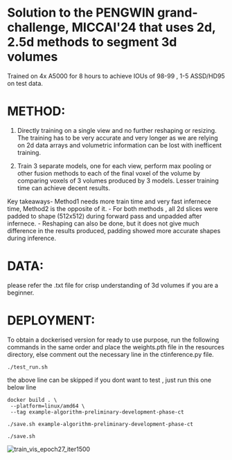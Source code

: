 # Solution to the PENGWIN grand-challenge, MICCAI'24 that uses 2d, 2.5d methods to segment 3d volumes

Trained on 4x A5000 for 8 hours to achieve IOUs of 98-99 , 1-5 ASSD/HD95 on test data.

# METHOD:

1) Directly training on a single view and no further reshaping or resizing.
   The training has to be very accurate and very longer as we are relying on 2d data arrays and volumetric information can be lost with inefficent training.

2) Train 3 separate models, one for each view, perform max pooling or other fusion methods to each of the final voxel of the volume by comparing voxels of 3 volumes produced by 3 models. Lesser training time can achieve decent results. 


Key takeaways- Method1 needs more train time and very fast infernece time, Method2 is the opposite of it. 
             - For both methods , all 2d slices were padded to shape (512x512) during forward pass and unpadded after infernece. 
             - Reshaping can also be done, but it does not give much difference in the results produced, padding showed more accurate shapes during inference. 


# DATA:

please refer the .txt file for crisp understanding of 3d volumes if you are a beginner.

# DEPLOYMENT:

To obtain a dockerised version for ready to use purpose, run the following commands in the same order and place the 
weights.pth file in the resources directory, else comment out the necessary line in the ctinference.py file.

```
./test_run.sh
```

the above line can be skipped if you dont want to test , just run this one below line
```
docker build . \
 --platform=linux/amd64 \
 --tag example-algorithm-preliminary-development-phase-ct
```

```
./save.sh example-algorithm-preliminary-development-phase-ct
```

```
./save.sh
```
![train_vis_epoch27_iter1500](https://github.com/user-attachments/assets/5a202d83-ff61-4d40-b199-65fd205b81a3)
